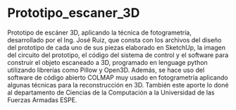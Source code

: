 # Prototipo_escaner_3D
Prototipo de escáner 3D, aplicando la técnica de fotogrametría, desarrollado por el Ing. José Ruiz, que consta con los archivos del diseño del prototipo de cada uno de sus piezas elaborado en SketchUp, la imagen del circuito del prototipo, el código del sistema de control y el software para construir el objeto escaneado a 3D, programado en lenguage python utilizando librerías como Pillow y Open3D. Además, se hace uso del software de código abierto COLMAP muy usado en fotogrametría aplicando algunas técnicas para la reconstrucción en 3D. También este aporte lo doné al departamento de Ciencias de la Computación a la Universidad de las Fuerzas Armadas ESPE.
